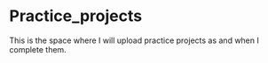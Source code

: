 # Practice_projects
This is the space where I will upload practice projects as and when I complete them. 
